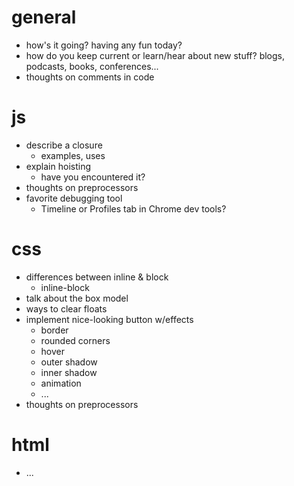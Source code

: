 # general

* how's it going? having any fun today?
* how do you keep current or learn/hear about new stuff? blogs, podcasts, books, conferences...
* thoughts on comments in code


# js

* describe a closure
  * examples, uses
* explain hoisting
  * have you encountered it?
* thoughts on preprocessors
* favorite debugging tool
  * Timeline or Profiles tab in Chrome dev tools?


# css

* differences between inline & block
  * inline-block
* talk about the box model
* ways to clear floats
* implement nice-looking button w/effects
  * border
  * rounded corners
  * hover
  * outer shadow
  * inner shadow
  * animation
  * ...
* thoughts on preprocessors


# html

* ...
